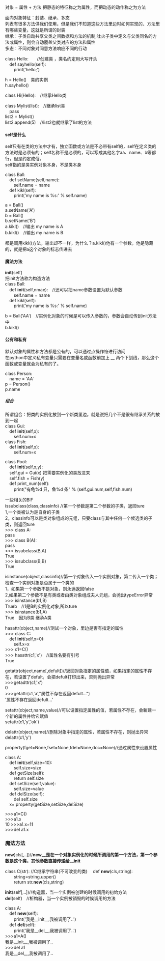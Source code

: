 对象 = 属性 + 方法  把静态的特征称之为属性，而把动态的动作称之为方法  

面向对象特征：封装、继承、多态  
列表有很多方法供我们使用，但是我们不知道这些方法里边时如何实现的、方法里有哪些变量，这就是所谓的封装   
继承：子类自动共享父类之间数据和方法的机制;吐火子类中定义与父类同名的方法或属性，则会自动覆盖父类对应的方法和属性  
多态：不同对象对同意方法响应不同的行动  

class Hello:&emsp;&emsp;//创建类 ，类名约定用大写开头  
&emsp;def sayhello(self):  
&emsp;&emsp;print('hello;')    

h = Hello()&emsp;类的实例  
h.sayhello()  

class Hi(Hello):&emsp;//继承Hello类  


class Mylist(list):&emsp;//继承list类  
&emsp;pass  
list2 = Mylist()  
list2.append(5)&emsp;//list2也就继承了list的方法  

#### self是什么  
self只有在类的方法中才有，独立函数或方法是不必带有self的，self在定义类的方法时是必须有的；self名称不是必须的，可以写成其他名字aa、name、b等都行，但是约定成俗。  
self指的是类实例对象本身，不是类本身 

class Ball:  
&emsp;def setName(self,name):  
&emsp;&emsp;self.name = name  
&emsp;def kikl(self):  
&emsp;&emsp;print('my name is %s:' % self.name)  

a = Ball()  
a.setName('A')  
b = Ball()  
b.setName('B')  
a.kikl()&emsp;//输出 my name is A  
b.kikl()&emsp;//输出 my name is B  

都是调用kikl()方法，输出却不一样，为什么？a.kikl()他有一个参数，他是隐藏的，就是把a这个对象的标志传进去


#### 魔法方法  
__init__(self)  
把init方法称为构造方法  
class Ball:  
&emsp;def __init__(self,nmae):&emsp;//还可以把name参数设置为默认参数  
&emsp;&emsp;self.name = name  
&emsp;def kikl(self):  
&emsp;&emsp;print('my name is %s:' % self.name)  

b = Ball('AA')&emsp;//实例化对象的时候是可以传入参数的，参数会自动传到init方法中  
b.kikl()  


#### 公有和私有  
默认对象的属性和方法都是公有的，可以通过点操作符进行访问  
在python中定义私有变量只需要在变量名或函数前加上 __ 两个下划线，那么这个函数或变量就会为私有的了。  

class Person:  
&emsp;name = 'AA'  
p = Person()    
p.name  



##### 组合  
所谓组合：把类的实例化放到一个新类里边，就是说把几个不是很有继承关系的放到一起  
class Gui:  
&emsp;def __init__(self,x):  
&emsp;&emsp;self.num=x  
class Fish:  
&emsp;def __init__(self,x):  
&emsp;&emsp;self.num=x  

class Pool:  
&emsp;def __init__(self,x,y):  
&emsp;self.gui = Gui(x)  把需要实例化的类放进来  
&emsp;self.fish = Fish(y)  
&emsp;def print_num(self):  
&emsp;&emsp;print("有龟%d 只，鱼%d 条" % (self.gui.num,self,fish.num)  


一些相关的BIF  
issubclass(class,classinfo)  //第一个参数是第二个参数的子类，返回ture  
1,一个类被认为是自身的子类   
2，classinfo可以是类对象组成的元组，只要class与其中任何一个候选类的子类，则返回ture  
\>>> class A:  
	pass  
\>>> class B(A):  
	pass  
\>>> issubclass(B,A)  
True  
\>>> issubclass(B,B)  
True  

isinstance(object,classinfo)//第一个对象传入一个实例对象，第二传入一个类；检查一个实例对象是否属于一个类的  
1，如果第一个参数不是对象，则永远返回false  
2,如果第二个参数不是有类或者由类对象组成夫人元组，会抛出typeError异常  
\>>> isinstance(b1,B)  
Trueb&emsp;//1是B的实例化对象,所以ture  
\>>> isinstance(b1,A)  
True&emsp;因为B类 继承A类  


hasattr(object,name)//测试一个对象，里边是否有指定的属性  
\>>> class C:  
&emsp;def __init__(self,x=0):  
&emsp;&emsp;self.x=x  	     
\>>> c1=C()  
\>>> hasattr(c1,'x')&emsp;//属性名要有引号  
True  

getattr(object,name[,defult])//返回对象指定的属性值，如果指定的属性不存在，若设置了defult，会把defult打印出来，否则抛出异常  
\>>>getadttr(c1,'x')  
0  
\>>>getattr(c1,'a',"属性不存在返回defult...")  
'属性不存在返回defult...'  

setattr(object,name,value)//可以设置指定属性的值，若属性不存在，会新建一个新的属性并给它赋值  
setattr(c1,'y','ok')

delattr(object,name)//删除对象中指定的属性，若属性不存在，则抛出异常  
delattr(c1,'y')  

property(fget=None,fset=None,fdel=None,doc=None)//通过属性来设置属性  

class A:  
&emsp;def __init__(self,size=10):  
&emsp;&emsp;self.size=size  
&emsp;def getSize(self):  
&emsp;&emsp;return self.size  
&emsp;def setSize(self,value):  
&emsp;&emsp;self.size=value  
&emsp;def delSize(self):  
&emsp;&emsp;del self.size  
&emsp;x= property(getSize,setSize,delSize)  

\>>>a1=C()  
\>>>a1.x  
10
\>>>a1.x=11  
\>>>del a1.x  



### 魔法方法  
__new__)cls[,..])//__new__是在一个对象实例化的时候所调用的第一个方法，第一个参数是这个类，其他参数直接传递给__init__


class C(str):  //C继承字符串(不可改变的类)
&emsp;def __new__(cls,string):  
&emsp;&emsp;string=string.upper()  
&emsp;&emsp;return str.__new__(cls,string)  

__init__(self[,..])//构造器，当一个实例被创建的时候调用的初始方法  
__del__(self)&emsp;//析构器，当一个实例被销毁的时候调用的方法  

class A:  
&emsp;def __new__(self):  
&emsp;&emsp;print('我是__init__,我被调用了..')  
&emsp;def __del__(self):  
&emsp;&emsp;print('我是__del__,我被调用了..')  
\>>>a1=A()  
我是__init__,我被调用了..  
\>>>del a1  
我是__del__,我被调用了..  









































